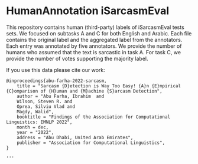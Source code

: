 # HumanAnnotation iSarcasmEval

This repository contains human (third-party) labels of iSarcasmEval tests sets. We focused on subtasks A and C for both English and Arabic. Each file contains the original label and the aggregated label from the annotators. Each entry was annotated by five annotators. We provide the number of humans who assumed that the text is sarcastic in task A. For task C, we provide the number of votes supporting the majority label.

If you use this data please cite our work:
```
@inproceedings{abu-farha-2022-sarcasm,
    title = "Sarcasm {D}etection is Way Too Easy! {A}n {E}mpirical {C}omparison of {H}uman and {M}achine {S}arcasm Detection",
    author = "Abu Farha, Ibrahim  and
    Wilson, Steven R. and
    Oprea, Silviu Vlad and
    Magdy, Walid",
    booktitle = "Findings of the Association for Computational Linguistics: EMNLP 2022",
    month = dec,
    year = "2022",
    address = "Abu Dhabi, United Arab Emirates",
    publisher = "Association for Computational Linguistics",
}

'''
